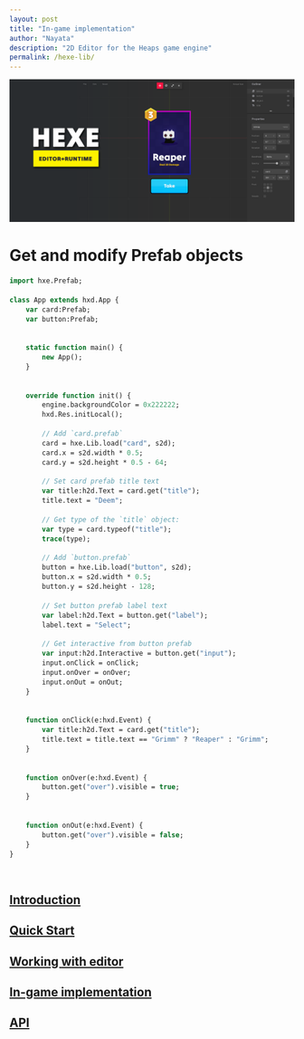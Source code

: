 ```yaml
---
layout: post
title: "In-game implementation"
author: "Nayata"
description: "2D Editor for the Heaps game engine"
permalink: /hexe-lib/
---
```


![HEXE](/media/hexe.png "HEXE")
<p></p>


# Get and modify Prefab objects


```haxe
import hxe.Prefab;

class App extends hxd.App {
	var card:Prefab;
	var button:Prefab;

	
	static function main() {
		new App();
	}


	override function init() {
		engine.backgroundColor = 0x222222;
		hxd.Res.initLocal();

		// Add `card.prefab`
		card = hxe.Lib.load("card", s2d);
		card.x = s2d.width * 0.5;
		card.y = s2d.height * 0.5 - 64;

		// Set card prefab title text
		var title:h2d.Text = card.get("title");
		title.text = "Deem";

		// Get type of the `title` object:
		var type = card.typeof("title");
		trace(type);

		// Add `button.prefab`
		button = hxe.Lib.load("button", s2d);
		button.x = s2d.width * 0.5;
		button.y = s2d.height - 128;

		// Set button prefab label text
		var label:h2d.Text = button.get("label");
		label.text = "Select";

		// Get interactive from button prefab
		var input:h2d.Interactive = button.get("input");
		input.onClick = onClick;
		input.onOver = onOver;
		input.onOut = onOut;
	}


	function onClick(e:hxd.Event) {
		var title:h2d.Text = card.get("title");
		title.text = title.text == "Grimm" ? "Reaper" : "Grimm";
	}


	function onOver(e:hxd.Event) {
		button.get("over").visible = true;
	}


	function onOut(e:hxd.Event) {
		button.get("over").visible = false;
	}
}
```
<br>


## [Introduction](https://nayata.github.io/hexe)  
## [Quick Start](https://nayata.github.io/hexe/#quick-start)  
## [Working with editor](https://nayata.github.io/hexe/#working-with-editor)  
## [In-game implementation](https://nayata.github.io/hexe-lib)  
## [API](https://nayata.github.io/hexe-api)